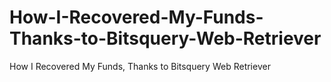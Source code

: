 # How-I-Recovered-My-Funds-Thanks-to-Bitsquery-Web-Retriever
How I Recovered My Funds, Thanks to Bitsquery Web Retriever
